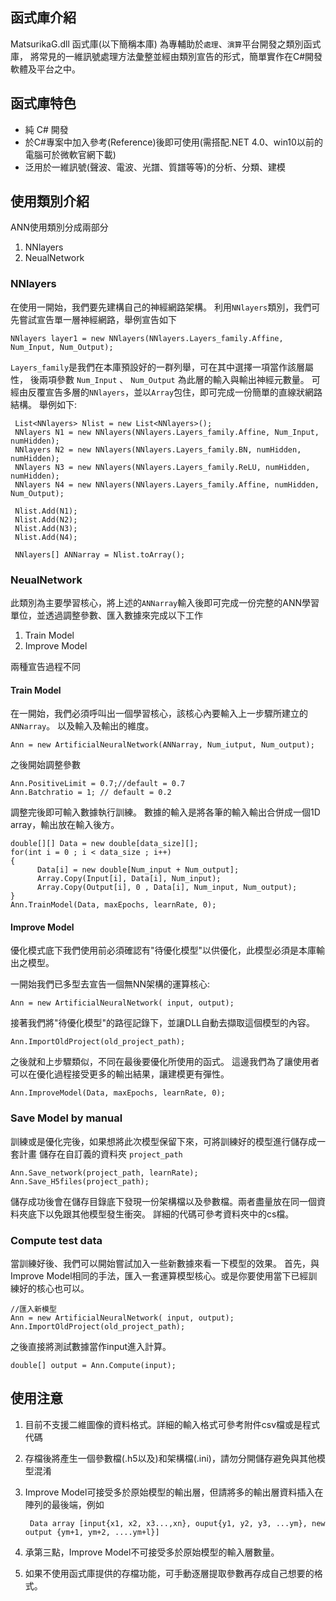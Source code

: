 
## 函式庫介紹
MatsurikaG.dll 函式庫(以下簡稱本庫) 為專輔助於`處理`、`演算`平台開發之類別函式庫，
將常見的一維訊號處理方法彙整並經由類別宣告的形式，簡單實作在C#開發軟體及平台之中。

## 函式庫特色
* 純 C# 開發
* 於C#專案中加入參考(Reference)後即可使用(需搭配.NET 4.0、win10以前的電腦可於微軟官網下載)
* 泛用於一維訊號(聲波、電波、光譜、質譜等等)的分析、分類、建模

## 使用類別介紹
ANN使用類別分成兩部分
1. NNlayers 
2. NeualNetwork

### NNlayers
在使用一開始，我們要先建構自己的神經網路架構。
利用`NNlayers`類別，我們可先嘗試宣告單一層神經網路，舉例宣告如下

```
NNlayers layer1 = new NNlayers(NNlayers.Layers_family.Affine, Num_Input, Num_Output);
```

`Layers_family`是我們在本庫預設好的一群列舉，可在其中選擇一項當作該層屬性，
後兩項參數 `Num_Input` 、 `Num_Output` 為此層的輸入與輸出神經元數量。
可經由反覆宣告多層的`NNlayers`，並以`Array`包住，即可完成一份簡單的直線狀網路結構。
舉例如下:

     List<NNlayers> Nlist = new List<NNlayers>();
     NNlayers N1 = new NNlayers(NNlayers.Layers_family.Affine, Num_Input, numHidden);
     NNlayers N2 = new NNlayers(NNlayers.Layers_family.BN, numHidden, numHidden);
     NNlayers N3 = new NNlayers(NNlayers.Layers_family.ReLU, numHidden, numHidden);
     NNlayers N4 = new NNlayers(NNlayers.Layers_family.Affine, numHidden, Num_Output);
           
     Nlist.Add(N1);
     Nlist.Add(N2);
     Nlist.Add(N3);
     Nlist.Add(N4);
     
     NNlayers[] ANNarray = Nlist.toArray();
            

### NeualNetwork
此類別為主要學習核心，將上述的`ANNarray`輸入後即可完成一份完整的ANN學習單位，並透過調整參數、匯入數據來完成以下工作
1. Train Model
2. Improve Model

兩種宣告過程不同

#### Train Model

在一開始，我們必須呼叫出一個學習核心，該核心內要輸入上一步驟所建立的`ANNarray`。
以及輸入及輸出的維度。

    Ann = new ArtificialNeuralNetwork(ANNarray, Num_iutput, Num_output);
    
之後開始調整參數

```
Ann.PositiveLimit = 0.7;//default = 0.7
Ann.Batchratio = 1; // default = 0.2

```

調整完後即可輸入數據執行訓練。
數據的輸入是將各筆的輸入輸出合併成一個1D array，輸出放在輸入後方。

    double[][] Data = new double[data_size][];
    for(int i = 0 ; i < data_size ; i++)
    {
          Data[i] = new double[Num_input + Num_output];
          Array.Copy(Input[i], Data[i], Num_input);
          Array.Copy(Output[i], 0 , Data[i], Num_input, Num_output);
    }
    Ann.TrainModel(Data, maxEpochs, learnRate, 0);

#### Improve Model

優化模式底下我們使用前必須確認有"待優化模型"以供優化，此模型必須是本庫輸出之模型。

一開始我們已多型去宣告一個無NN架構的運算核心:

    Ann = new ArtificialNeuralNetwork( input, output);
      
接著我們將"待優化模型"的路徑記錄下，並讓DLL自動去擷取這個模型的內容。

    Ann.ImportOldProject(old_project_path);

之後就和上步驟類似，不同在最後要優化所使用的函式。
這邊我們為了讓使用者可以在優化過程接受更多的輸出結果，讓建模更有彈性。

    Ann.ImproveModel(Data, maxEpochs, learnRate, 0);

### Save Model by manual

訓練或是優化完後，如果想將此次模型保留下來，可將訓練好的模型進行儲存成一套計畫
儲存在自訂義的資料夾 `project_path`

```
Ann.Save_network(project_path, learnRate);
Ann.Save_H5files(project_path);
```
儲存成功後會在儲存目錄底下發現一份架構檔以及參數檔。兩者盡量放在同一個資料夾底下以免跟其他模型發生衝突。
詳細的代碼可參考資料夾中的cs檔。    

### Compute test data

當訓練好後、我們可以開始嘗試加入一些新數據來看一下模型的效果。
首先，與Improve Model相同的手法，匯入一套運算模型核心。或是你要使用當下已經訓練好的核心也可以。

    //匯入新模型
    Ann = new ArtificialNeuralNetwork( input, output);
    Ann.ImportOldProject(old_project_path);


之後直接將測試數據當作input進入計算。

    double[] output = Ann.Compute(input);




## 使用注意
1. 目前不支援二維圖像的資料格式。詳細的輸入格式可參考附件csv檔或是程式代碼
2. 存檔後將產生一個參數檔(.h5以及)和架構檔(.ini)，請勿分開儲存避免與其他模型混淆
3. Improve Model可接受多於原始模型的輸出層，但請將多的輸出層資料插入在陣列的最後端，例如

        Data array [input{x1, x2, x3...,xn}, ouput{y1, y2, y3, ...ym}, new output {ym+1, ym+2, ....ym+l}]
    
4. 承第三點，Improve Model不可接受多於原始模型的輸入層數量。
5. 如果不使用函式庫提供的存檔功能，可手動逐層提取參數再存成自己想要的格式。




